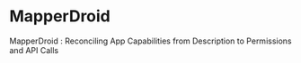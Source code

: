 # MapperDroid
MapperDroid : Reconciling App Capabilities from Description to Permissions and API Calls
